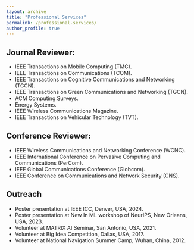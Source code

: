 ```yaml
---
layout: archive
title: "Professional Services"
permalink: /professional-services/
author_profile: true
---
```


Journal Reviewer:
------
- IEEE Transactions on Mobile Computing (TMC).
- IEEE Transactions on Communications (TCOM).
- IEEE Transactions on Cognitive Communications and Networking (TCCN). 
- IEEE Transactions on Green Communications and Networking (TGCN).  
- ACM Computing Surveys.
- Energy Systems.
- IEEE Wireless Communications Magazine.
- IEEE Transactions on Vehicular Technology (TVT).  



Conference Reviewer:
------
- IEEE Wireless Communications and Networking Conference (WCNC).
- IEEE International Conference on Pervasive Computing and Communications (PerCom). 
- IEEE Global Communications Conference (Globcom).
- IEEE Conference on Communications and Network Security (CNS).


Outreach
------
- Poster presentation at IEEE ICC, Denver, USA, 2024.
- Poster presentation at New In ML workshop of NeurIPS, New Orleans, USA, 2023.
- Volunteer at MATRIX AI Seminar, San Antonio, USA, 2021.
- Volunteer at Big Idea Competition, Dallas, USA, 2017.
- Volunteer at National Navigation Summer Camp, Wuhan, China, 2012.
